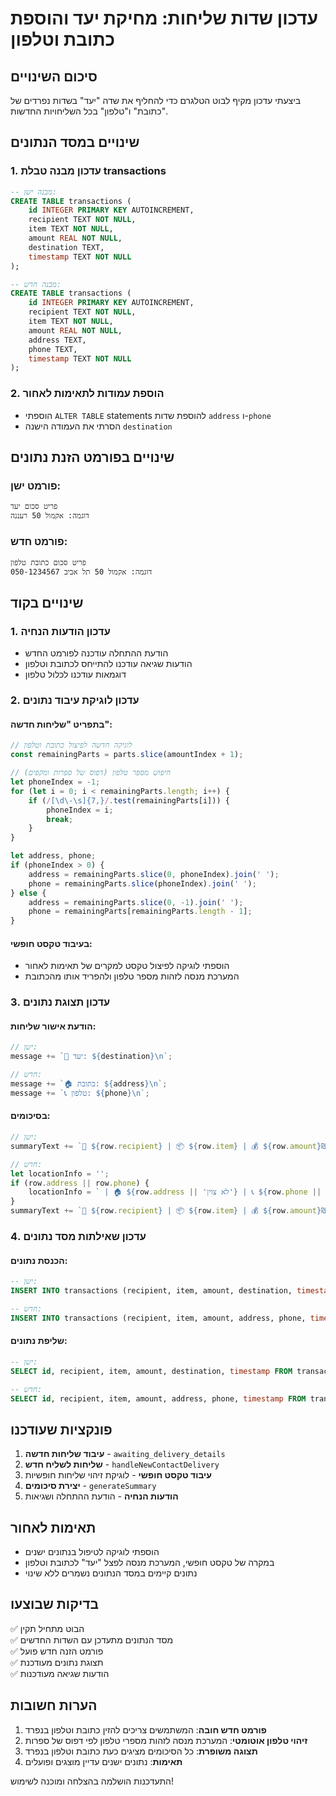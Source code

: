 # עדכון שדות שליחות: מחיקת יעד והוספת כתובת וטלפון

## סיכום השינויים

ביצעתי עדכון מקיף לבוט הטלגרם כדי להחליף את שדה "יעד" בשדות נפרדים של "כתובת" ו"טלפון" בכל השליחויות החדשות.

## שינויים במסד הנתונים

### 1. עדכון מבנה טבלת transactions
```sql
-- מבנה ישן:
CREATE TABLE transactions (
    id INTEGER PRIMARY KEY AUTOINCREMENT,
    recipient TEXT NOT NULL,
    item TEXT NOT NULL,
    amount REAL NOT NULL,
    destination TEXT,
    timestamp TEXT NOT NULL
);

-- מבנה חדש:
CREATE TABLE transactions (
    id INTEGER PRIMARY KEY AUTOINCREMENT,
    recipient TEXT NOT NULL,
    item TEXT NOT NULL,
    amount REAL NOT NULL,
    address TEXT,
    phone TEXT,
    timestamp TEXT NOT NULL
);
```

### 2. הוספת עמודות לתאימות לאחור
- הוספתי `ALTER TABLE` statements להוספת שדות `address` ו-`phone`
- הסרתי את העמודה הישנה `destination`

## שינויים בפורמט הזנת נתונים

### פורמט ישן:
```
פריט סכום יעד
דוגמה: אקמול 50 רעננה
```

### פורמט חדש:
```
פריט סכום כתובת טלפון
דוגמה: אקמול 50 תל אביב 050-1234567
```

## שינויים בקוד

### 1. עדכון הודעות הנחיה
- הודעת ההתחלה עודכנה לפורמט החדש
- הודעות שגיאה עודכנו להתייחס לכתובת וטלפון
- דוגמאות עודכנו לכלול טלפון

### 2. עדכון לוגיקת עיבוד נתונים

#### בתפריט "שליחות חדשה":
```javascript
// לוגיקה חדשה לפיצול כתובת וטלפון
const remainingParts = parts.slice(amountIndex + 1);

// חיפוש מספר טלפון (דפוס של ספרות ומקפים)
let phoneIndex = -1;
for (let i = 0; i < remainingParts.length; i++) {
    if (/[\d\-\s]{7,}/.test(remainingParts[i])) {
        phoneIndex = i;
        break;
    }
}

let address, phone;
if (phoneIndex > 0) {
    address = remainingParts.slice(0, phoneIndex).join(' ');
    phone = remainingParts.slice(phoneIndex).join(' ');
} else {
    address = remainingParts.slice(0, -1).join(' ');
    phone = remainingParts[remainingParts.length - 1];
}
```

#### בעיבוד טקסט חופשי:
- הוספתי לוגיקה לפיצול טקסט למקרים של תאימות לאחור
- המערכת מנסה לזהות מספר טלפון ולהפריד אותו מהכתובת

### 3. עדכון תצוגת נתונים

#### הודעת אישור שליחות:
```javascript
// ישן:
message += `📍 יעד: ${destination}\n`;

// חדש:
message += `🏠 כתובת: ${address}\n`;
message += `📞 טלפון: ${phone}\n`;
```

#### בסיכומים:
```javascript
// ישן:
summaryText += `👤 ${row.recipient} | 📦 ${row.item} | 💰 ${row.amount}₪ | 📍 ${row.destination}`;

// חדש:
let locationInfo = '';
if (row.address || row.phone) {
    locationInfo = ` | 🏠 ${row.address || 'לא צוין'} | 📞 ${row.phone || 'לא צוין'}`;
}
summaryText += `👤 ${row.recipient} | 📦 ${row.item} | 💰 ${row.amount}₪${locationInfo}`;
```

### 4. עדכון שאילתות מסד נתונים

#### הכנסת נתונים:
```sql
-- ישן:
INSERT INTO transactions (recipient, item, amount, destination, timestamp) VALUES (?, ?, ?, ?, ?)

-- חדש:
INSERT INTO transactions (recipient, item, amount, address, phone, timestamp) VALUES (?, ?, ?, ?, ?, ?)
```

#### שליפת נתונים:
```sql
-- ישן:
SELECT id, recipient, item, amount, destination, timestamp FROM transactions

-- חדש:
SELECT id, recipient, item, amount, address, phone, timestamp FROM transactions
```

## פונקציות שעודכנו

1. **עיבוד שליחות חדשה** - `awaiting_delivery_details`
2. **שליחות לשליח חדש** - `handleNewContactDelivery`
3. **עיבוד טקסט חופשי** - לוגיקת זיהוי שליחות חופשיות
4. **יצירת סיכומים** - `generateSummary`
5. **הודעות הנחיה** - הודעת ההתחלה ושגיאות

## תאימות לאחור

- הוספתי לוגיקה לטיפול בנתונים ישנים
- במקרה של טקסט חופשי, המערכת מנסה לפצל "יעד" לכתובת וטלפון
- נתונים קיימים במסד הנתונים נשמרים ללא שינוי

## בדיקות שבוצעו

✅ הבוט מתחיל תקין  
✅ מסד הנתונים מתעדכן עם השדות החדשים  
✅ פורמט הזנה חדש פועל  
✅ תצוגת נתונים מעודכנת  
✅ הודעות שגיאה מעודכנות  

## הערות חשובות

1. **פורמט חדש חובה**: המשתמשים צריכים להזין כתובת וטלפון בנפרד
2. **זיהוי טלפון אוטומטי**: המערכת מנסה לזהות מספרי טלפון לפי דפוס של ספרות
3. **תצוגה משופרת**: כל הסיכומים מציגים כעת כתובת וטלפון בנפרד
4. **תאימות**: נתונים ישנים עדיין מוצגים ופועלים

התעדכנות הושלמה בהצלחה ומוכנה לשימוש!